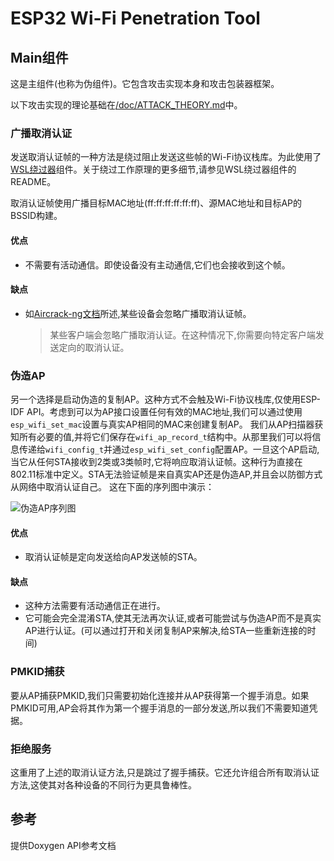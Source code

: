 # ESP32 Wi-Fi Penetration Tool
## Main组件

这是主组件(也称为伪组件)。它包含攻击实现本身和攻击包装器框架。

以下攻击实现的理论基础在[/doc/ATTACK_THEORY.md](../doc/ATTACKS_THEORY.md)中。

### 广播取消认证
发送取消认证帧的一种方法是绕过阻止发送这些帧的Wi-Fi协议栈库。为此使用了[WSL绕过器](../components/wsl_bypasser)组件。关于绕过工作原理的更多细节,请参见WSL绕过器组件的README。

取消认证帧使用广播目标MAC地址(ff:ff:ff:ff:ff:ff)、源MAC地址和目标AP的BSSID构建。

#### 优点
- 不需要有活动通信。即使设备没有主动通信,它们也会接收到这个帧。

#### 缺点
- 如[Aircrack-ng文档](https://www.aircrack-ng.org/doku.php?id=deauthentication#why_does_deauthentication_not_work)所述,某些设备会忽略广播取消认证帧。
    > 某些客户端会忽略广播取消认证。在这种情况下,你需要向特定客户端发送定向的取消认证。

### 伪造AP
另一个选择是启动伪造的复制AP。这种方式不会触及Wi-Fi协议栈库,仅使用ESP-IDF API。考虑到可以为AP接口设置任何有效的MAC地址,我们可以通过使用`esp_wifi_set_mac`设置与真实AP相同的MAC来创建复制AP。
我们从AP扫描器获知所有必要的值,并将它们保存在`wifi_ap_record_t`结构中。从那里我们可以将信息传递给`wifi_config_t`并通过`esp_wifi_set_config`配置AP。一旦这个AP启动,当它从任何STA接收到2类或3类帧时,它将响应取消认证帧。这种行为直接在802.11标准中定义。STA无法验证帧是来自真实AP还是伪造AP,并且会以防御方式从网络中取消认证自己。
这在下面的序列图中演示：

![伪造AP序列图](../doc/drawio/rogueap-seq.drawio.svg)

#### 优点
- 取消认证帧是定向发送给向AP发送帧的STA。

#### 缺点
- 这种方法需要有活动通信正在进行。
- 它可能会完全混淆STA,使其无法再次认证,或者可能尝试与伪造AP而不是真实AP进行认证。(可以通过打开和关闭复制AP来解决,给STA一些重新连接的时间)

### PMKID捕获
要从AP捕获PMKID,我们只需要初始化连接并从AP获得第一个握手消息。如果PMKID可用,AP会将其作为第一个握手消息的一部分发送,所以我们不需要知道凭据。

### 拒绝服务
这重用了上述的取消认证方法,只是跳过了握手捕获。它还允许组合所有取消认证方法,这使其对各种设备的不同行为更具鲁棒性。

## 参考
提供Doxygen API参考文档